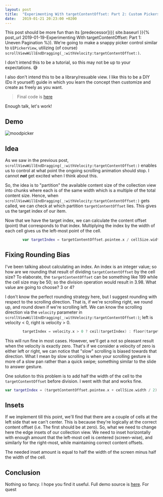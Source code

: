 ```yaml
---
layout: post
title:  "Experimenting With targetContentOffset: Part 2: Custom Pickers"
date:   2019-01-21 20:23:00 +0200
---
```


This post should be more fun than its [predecessor]({{ site.baseurl }}{% post_url 2019-01-19-Experimenting With targetContentOffset: Part 1: Uneven Pagination %}). We're going to make a snappy picker control similar to `UIPickerView`, utilizing (of course) `scrollViewWillEndDragging(_:withVelocity:targetContentOffset:)`.

I don't intend this to be a tutorial, so this may not be up to your expectations. 😅

I also don't intend this to be a library/resuable view. I like this to be a DIY (Do it yourself) guide in which you learn the concept then customize and create as freely as you want.

> Final code is [here](https://github.com/ahmedk92/MoodPickerDemo)

Enough talk, let's work!

## Demo

![moodpicker]({{site.url}}/assets/moodpicker.gif)

## Idea

As we saw in the previous post, `scrollViewWillEndDragging(_:withVelocity:targetContentOffset:)` enables us to control at what point the ongoing scrolling animation should stop. I cannot ***not*** get excited when I think about this.

So, the idea is to "partition" the available content size of the collection view into chunks where each is of the same width which is a multiple of the total content size. Hence, when `scrollViewWillEndDragging(_:withVelocity:targetContentOffset:)` gets called, we can check at which partition `targetContentOffset` lies. This gives us the target index of our item.

Now that we have the target index, we can calculate the content offset (point) that corresponds to that index. Multiplying the index by the width of each cell gives us the left-most point of the cell.

```swift
        var targetIndex = targetContentOffset.pointee.x / cellSize.width
```

## Fixing Rounding Bias

I've been talking about calculating an index. An index is an integer value; so how are we rounding that result of dividing `targetContentOffset` by the cell size? To elaborate, the `targetContentOffset` can be something like 199 while the cell size may be 50; so the division operation would result in 3.98. What value are going to choose? 3 or 4?

I don't know the perfect rounding strategy here, but I suggest rounding with respect to the scrolling direction. That is, if we're scrolling right, we round up, and round down if we're scrolling left. We can know the scrolling direction via the `velocity` parameter in `scrollViewWillEndDragging(_:withVelocity:targetContentOffset:)`; left is velocity < 0, right is velocity > 0.

```swift
        targetIndex = velocity.x > 0 ? ceil(targetIndex) : floor(targetIndex)
```

This will run fine in most cases. However, we'll get a not so pleasant result when the velocity is exactly zero. That's if we consider a velocity of zero is either left or right, we can notice that "slow" scrolling is biased towards that direction. What I mean by slow scrolling is when your scrolling gesture is more of a slow pan rather than a quick swipe; something similar to the slide to answer gesture.

One solution to this problem is to add half the width of the cell to the `targetContentOffset` before division. I went with that and works fine.

```swift
var targetIndex = (targetContentOffset.pointee.x + cellSize.width / 2) / cellSize.width
```

## Insets

If we implement till this point, we'll find that there are a couple of cells at the left side that we can't center. This is because they're logically at the correct content offset (i.e. The first should be at zero). So, what we need to change here the edge insets of our collection view. We need to inset horizontally with enough amount that the left-most cell is centered (screen-wise), and similarly for the right-most, while maintaining correct content offsets.

The needed inset amount is equal to half the width of the screen minus half the width of the cell.

## Conclusion

Nothing so fancy. I hope you find it useful. Full demo source is [here](https://github.com/ahmedk92/MoodPickerDemo). For quest